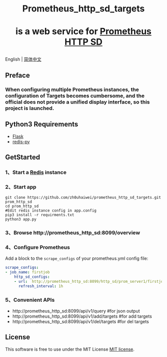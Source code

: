 # <p align="center">Prometheus_http_sd_targets</p>
# <p align="center">is a web service for <a href="https://prometheus.io/docs/prometheus/latest/http_sd/">Prometheus HTTP SD</a></p>

English | [简体中文](README_zh.md)

## Preface
### When configuring multiple Prometheus instances, the configuration of Targets becomes cumbersome, and the official does not provide a unified display interface, so this project is launched.

## Python3 Requirements
- <a href="https://flask.palletsprojects.com/en/2.3.x/">Flask</a>
- <a href="https://pypi.org/project/redis/">redis-py</a>

## GetStarted
### 1、Start a <a href="https://redis.io/docs/getting-started/">Redis</a> instance
### 2、Start app
```shell
git clone https://github.com/zh0uhaiwei/prometheus_http_sd_targets.git prom_http_sd
cd prom_http_sd
#Edit redis instance config in app.config
pip3 install -r requirments.txt
python3 app.py
```
### 3、Browse http://prometheus_http_sd:8099/overview
### 4、Configure Prometheus
Add a block to the `scrape_configs` of your prometheus.yml config file:

```yaml
scrape_configs:
- job_name: firstjob
    http_sd_configs:
    - url:  http://prometheus_http_sd:8099/http_sd/prom_server1/firstjob
      refresh_interval: 1h
```
### 5、Convenient APIs
- http://prometheus_http_sd:8099/api/v1/query #for json output
- http://prometheus_http_sd:8099/api/v1/add/targets #for add targets
- http://prometheus_http_sd:8099/api/v1/del/targets #for del targets

## License

This software is free to use under the MIT License [MIT license](/LICENSE).
